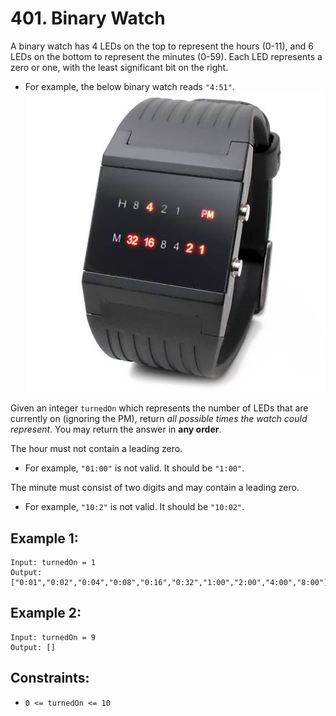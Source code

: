 # 401. Binary Watch

A binary watch has 4 LEDs on the top to represent the hours (0-11), and 6 LEDs on the bottom to represent the minutes (0-59). Each LED represents a zero or one, with the least significant bit on the right.

- For example, the below binary watch reads `"4:51"`.
  ![Example](example.png)

Given an integer `turnedOn` which represents the number of LEDs that are currently on (ignoring the PM), return _all possible times the watch could represent_. You may return the answer in **any order**.

The hour must not contain a leading zero.

- For example, `"01:00"` is not valid. It should be `"1:00"`.

The minute must consist of two digits and may contain a leading zero.

- For example, `"10:2"` is not valid. It should be `"10:02"`.

## Example 1:

```
Input: turnedOn = 1
Output: ["0:01","0:02","0:04","0:08","0:16","0:32","1:00","2:00","4:00","8:00"]
```

## Example 2:

```
Input: turnedOn = 9
Output: []
```

## Constraints:

- `0 <= turnedOn <= 10`
